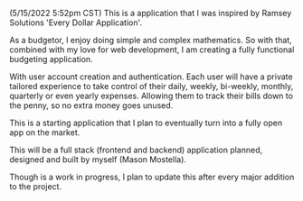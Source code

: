 (5/15/2022 5:52pm CST)
This is a application that I was inspired by Ramsey Solutions 'Every Dollar Application'.

As a budgetor, I enjoy doing simple and complex mathematics. So with that, combined with my love for web development, I am creating a fully functional budgeting application.

With user account creation and authentication. Each user will have a private tailored experience to take control of their daily, weekly, bi-weekly, monthly, quarterly or even yearly expenses. Allowing them to track their bills down to the penny, so no extra money goes unused.

This is a starting application that I plan to eventually turn into a fully open app on the market.

This will be a full stack (frontend and backend) application planned, designed and built by myself (Mason Mostella).

Though is a work in progress, I plan to update this after every major addition to the project.